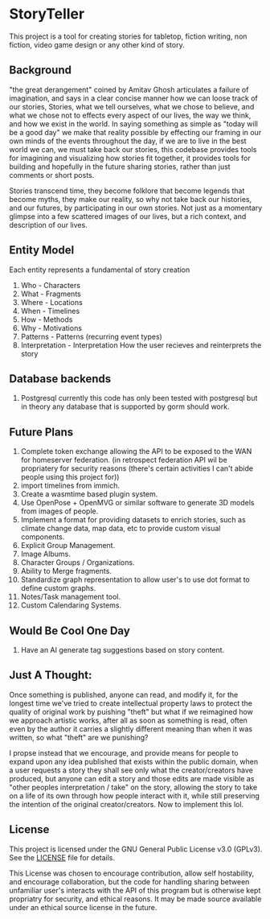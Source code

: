 # StoryTeller
This project is a tool for creating stories for tabletop, fiction writing, non fiction, video game design or any other kind of story.

## Background
"the great derangement" coined by Amitav Ghosh articulates a failure of imagination, and says in a clear concise manner how we can loose track of our stories, Stories, what we tell ourselves, what we chose to believe, and what we chose not to effects every aspect of our lives, the way we think, and how we exist in the world. In saying something as simple as "today will be a good day" we make that reality possible by effecting our framing in our own minds of the events throughout the day, if we are to live in the best world we can, we must take back our stories, this codebase provides tools for imagining and visualizing how stories fit together, it provides tools for building and hopefully in the future sharing stories, rather than just comments or short posts.

Stories transcend time, they become folklore that become legends that become myths, they make our reality, so why not take back our histories, and our futures, by participating in our own stories. Not just as a momentary glimpse into a few scattered images of our lives, but a rich context, and description of our lives.

## Entity Model
Each entity represents a fundamental of story creation
1. Who - Characters
2. What - Fragments
3. Where - Locations
4. When - Timelines
5. How - Methods
6. Why - Motivations
7. Patterns - Patterns (recurring event types)
8. Interpretation - Interpretation
How the user recieves and reinterprets the story 

## Database backends
1. Postgresql
currently this code has only been tested with postgresql but in theory
any database that is supported by gorm should work.

## Future Plans
1. Complete token exchange allowing the API to be exposed to the WAN for homeserver federation. (in retrospect federation API wil be propriatery for security reasons (there's certain activities I can't abide people using this project for))
2. import timelines from immich.
3. Create a wasmtime based plugin system.
4. Use OpenPose + OpenMVG or similar software to generate 3D models from images of people.
5. Implement a format for providing datasets to enrich stories, such as climate change data, map data, etc to provide custom visual components.
6. Explicit Group Management.
7. Image Albums.
8. Character Groups / Organizations.
9. Ability to Merge fragments.
10. Standardize graph representation to allow user's to use dot format to define custom graphs.
11. Notes/Task management tool.
12. Custom Calendaring Systems.

## Would Be Cool One Day
1. Have an AI generate tag suggestions based on story content.

## Just A Thought:
Once something is published, anyone can read, and modify it, for the longest time we've tried to create intellectual property laws to protect the quality of original work by puishing "theft" but what if we reimagined how we approach artistic works, after all as soon as something is read, often even by the author it carries a slightly different meaning than when it was written, so what "theft" are we punishing? 

I propse instead that we encourage, and provide means for people to expand upon any idea published that exists within the public domain, when a user requests a story they shall see only what the creator/creators have produced, but anyone can edit a story and those edits are made visible as "other peoples interpretation / take" on the story, allowing the story to take on a life of its own through how people interact with it, while still preserving the intention of the original creator/creators. Now to implement this lol.

## License
This project is licensed under the GNU General Public License v3.0 (GPLv3).
See the [LICENSE](./LICENSE) file for details.

This License was chosen to encourage contribution, allow self hostability, and encourage collaboration, but the code for handling sharing between unfamiliar user's interacts with the API of this program but is otherwise kept propriatry for security, and ethical reasons. It may be made source available under an ethical source license in the future.